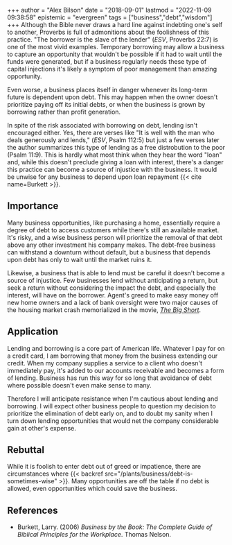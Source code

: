 +++
author = "Alex Bilson"
date = "2018-09-01"
lastmod = "2022-11-09 09:38:58"
epistemic = "evergreen"
tags = ["business","debt","wisdom"]
+++
Although the Bible never draws a hard line against indebting one's self to another, Proverbs is full of admonitions about the foolishness of this practice. "The borrower is the slave of the lender" (_ESV_, Proverbs 22:7) is one of the most vivid examples. Temporary borrowing may allow a business to capture an opportunity that wouldn't be possible if it had to wait until the funds were generated, but if a business regularly needs these type of capital injections it's likely a symptom of poor management than amazing opportunity.

Even worse, a business places itself in danger whenever its long-term future is dependent upon debt. This may happen when the owner doesn't prioritize paying off its initial debts, or when the business is grown by borrowing rather than profit generation.

In spite of the risk associated with borrowing on debt, lending isn't encouraged either. Yes, there are verses like "It is well with the man who deals generously and lends," (_ESV_, Psalm 112:5) but just a few verses later the author summarizes this type of lending as a free distrobution to the poor (Psalm 11:9). This is hardly what most think when they hear the word "loan" and, while this doesn't preclude giving a loan with interest, there's a danger this practice can become a source of injustice with the business. It would be unwise for any business to depend upon loan repayment {{< cite name=Burkett >}}.

## Importance

Many business opportunities, like purchasing a home, essentially require a degree of debt to access customers while there's still an available market. It's risky, and a wise business person will prioritize the removal of that debt above any other investment his company makes. The debt-free business can withstand a downturn without default, but a business that depends upon debt has only to wait until the market ruins it.

Likewise, a business that is able to lend must be careful it doesn't become a source of injustice. Few businesses lend without anticipating a return, but seek a return without considering the impact the debt, and especially the interest, will have on the borrower. Agent's greed to make easy money off new home owners and a lack of bank oversight were two major causes of the housing market crash memorialized in the movie, [_The Big Short_](http://www.imdb.com/title/tt1596363/).

## Application

Lending and borrowing is a core part of American life. Whatever I pay for on a credit card, I am borrowing that money from the business extending our credit. When my company supplies a service to a client who doesn't immediately pay, it's added to our accounts receivable and becomes a form of lending. Business has run this way for so long that avoidance of debt where possible doesn't even make sense to many.

Therefore I will anticipate resistance when I'm cautious about lending and borrowing. I will expect other business people to question my decision to prioritize the elimination of debt early on, and to doubt my sanity when I turn down lending opportunities that would net the company considerable gain at other's expense.

## Rebuttal

While it is foolish to enter debt out of greed or impatience, there are circumstances where {{< backref src="/plants/business/debt-is-sometimes-wise" >}}. Many opportunities are off the table if no debt is allowed, even opportunities which could save the business.

## References

- Burkett, Larry. (2006) _Business by the Book: The Complete Guide of Biblical Principles for the Workplace_. Thomas Nelson.
